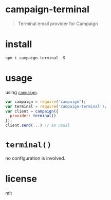 # campaign-terminal

> Terminal email provider for Campaign

# install

```shell
npm i campaign-terminal -S
```

# usage

using [`campaign`](https://github.com/bevacqua/campaign).

```js
var campaign = require('campaign');
var terminal = require('campaign-terminal');
var client = campaign({
  provider: terminal()
});
client.send(...) // as usual
```

# `terminal()`

no configuration is involved.

# license

mit
